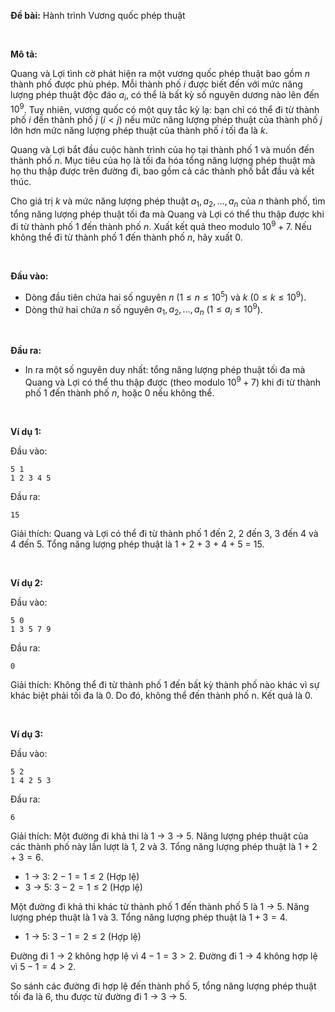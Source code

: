 **Đề bài:** Hành trình Vương quốc phép thuật

&nbsp;

**Mô tả:**

Quang và Lợi tình cờ phát hiện ra một vương quốc phép thuật bao gồm $n$ thành phố được phù phép. Mỗi thành phố $i$ được biết đến với mức năng lượng phép thuật độc đáo $a_i$, có thể là bất kỳ số nguyên dương nào lên đến $10^9$. Tuy nhiên, vương quốc có một quy tắc kỳ lạ: bạn chỉ có thể đi từ thành phố $i$ đến thành phố $j$ ($i < j$) nếu mức năng lượng phép thuật của thành phố $j$ lớn hơn mức năng lượng phép thuật của thành phố $i$ tối đa là $k$.

Quang và Lợi bắt đầu cuộc hành trình của họ tại thành phố 1 và muốn đến thành phố $n$. Mục tiêu của họ là tối đa hóa tổng năng lượng phép thuật mà họ thu thập được trên đường đi, bao gồm cả các thành phố bắt đầu và kết thúc.

Cho giá trị $k$ và mức năng lượng phép thuật $a_1, a_2, \dots, a_n$ của $n$ thành phố, tìm tổng năng lượng phép thuật tối đa mà Quang và Lợi có thể thu thập được khi đi từ thành phố 1 đến thành phố $n$. Xuất kết quả theo modulo $10^9 + 7$. Nếu không thể đi từ thành phố 1 đến thành phố $n$, hãy xuất 0.

&nbsp;

**Đầu vào:**

- Dòng đầu tiên chứa hai số nguyên $n$ ($1 \le n \le 10^5$) và $k$ ($0 \le k \le 10^9$).
- Dòng thứ hai chứa $n$ số nguyên $a_1, a_2, \dots, a_n$ ($1 \le a_i \le 10^9$).

&nbsp;

**Đầu ra:**

- In ra một số nguyên duy nhất: tổng năng lượng phép thuật tối đa mà Quang và Lợi có thể thu thập được (theo modulo $10^9 + 7$) khi đi từ thành phố 1 đến thành phố $n$, hoặc 0 nếu không thể.

&nbsp;

**Ví dụ 1:**

Đầu vào:
```
5 1
1 2 3 4 5
```

Đầu ra:
```
15
```

Giải thích: Quang và Lợi có thể đi từ thành phố 1 đến 2, 2 đến 3, 3 đến 4 và 4 đến 5. Tổng năng lượng phép thuật là 1 + 2 + 3 + 4 + 5 = 15.

&nbsp;

**Ví dụ 2:**

Đầu vào:
```
5 0
1 3 5 7 9
```

Đầu ra:
```
0
```

Giải thích: Không thể đi từ thành phố 1 đến bất kỳ thành phố nào khác vì sự khác biệt phải tối đa là 0. Do đó, không thể đến thành phố n. Kết quả là 0.

&nbsp;

**Ví dụ 3:**

Đầu vào:
```
5 2
1 4 2 5 3
```

Đầu ra:
```
6
```

Giải thích: Một đường đi khả thi là 1 -> 3 -> 5. Năng lượng phép thuật của các thành phố này lần lượt là 1, 2 và 3. Tổng năng lượng phép thuật là $1 + 2 + 3 = 6$.
- 1 -> 3: $2 - 1 = 1 \le 2$ (Hợp lệ)
- 3 -> 5: $3 - 2 = 1 \le 2$ (Hợp lệ)

Một đường đi khả thi khác từ thành phố 1 đến thành phố 5 là 1 -> 5. Năng lượng phép thuật là 1 và 3. Tổng năng lượng phép thuật là $1 + 3 = 4$.
- 1 -> 5: $3 - 1 = 2 \le 2$ (Hợp lệ)

Đường đi 1 -> 2 không hợp lệ vì $4 - 1 = 3 > 2$.
Đường đi 1 -> 4 không hợp lệ vì $5 - 1 = 4 > 2$.

So sánh các đường đi hợp lệ đến thành phố 5, tổng năng lượng phép thuật tối đa là 6, thu được từ đường đi 1 -> 3 -> 5.
